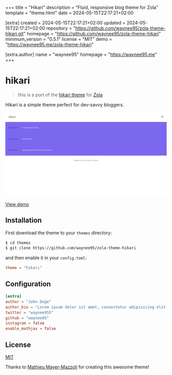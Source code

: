 
+++
title = "Hikari"
description = "Fluid, responsive blog theme for Zola"
template = "theme.html"
date = 2024-05-15T22:17:21+02:00

[extra]
created = 2024-05-15T22:17:21+02:00
updated = 2024-05-15T22:17:21+02:00
repository = "https://github.com/waynee95/zola-theme-hikari.git"
homepage = "https://github.com/waynee95/zola-theme-hikari"
minimum_version = "0.5.1"
license = "MIT"
demo = "https://waynee95.me/zola-theme-hikari"

[extra.author]
name = "waynee95"
homepage = "https://waynee95.me"
+++        

# hikari

> this is a port of the [hikari theme](https://github.com/mx3m/hikari-for-jekyll) for [Zola](https://www.getzola.org/)

Hikari is a simple theme perfect for dev-savvy bloggers.

![screenshot](screenshot.png)

[View demo](https://waynee95.github.io/zola-theme-hikari/)

## Installation

First download the theme to your `themes` directory:

```bash
$ cd themes
$ git clone https://github.com/waynee95/zola-theme-hikari
```
and then enable it in your `config.toml`:

```toml
theme = "hikari"
```

## Configuration

```toml
[extra]
author = "John Doge"
author_bio = "Lorem ipsum dolor sit amet, consectetur adipisicing elit. Ex, pariatur!"
twitter = "waynee955"
github = "waynee95"
instagram = false
enable_mathjax = false
```

## License

[MIT](LICENSE)

Thanks to [Mathieu Mayer-Mazzoli](https://github.com/mx3m) for creating this awesome theme!

        